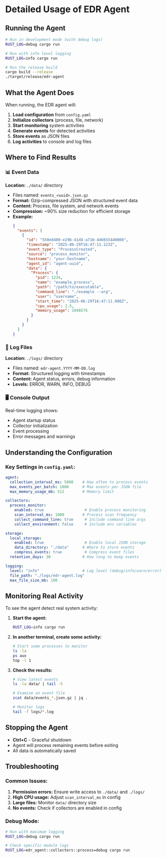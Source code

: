 # Detailed Usage of EDR Agent

## Running the Agent
```bash
# Run in development mode (with debug logs)
RUST_LOG=debug cargo run

# Run with info level logging
RUST_LOG=info cargo run

# Run the release build
cargo build --release
./target/release/edr-agent
```

## What the Agent Does
When running, the EDR agent will:
1. **Load configuration** from `config.yaml`
2. **Initialize collectors** (process, file, network)
3. **Start monitoring** system activities
4. **Generate events** for detected activities
5. **Store events** as JSON files
6. **Log activities** to console and log files

## Where to Find Results

### 📊 Event Data
**Location:** `./data/` directory
- Files named: `events_<uuid>.json.gz`
- **Format:** Gzip-compressed JSON with structured event data
- **Content:** Process, file system, and network events
- **Compression:** ~90% size reduction for efficient storage
- **Example:**
  ```json
  {
    "events": [
      {
        "id": "550e8400-e29b-41d4-a716-446655440000",
        "timestamp": "2025-06-29T16:47:11.123Z",
        "event_type": "ProcessCreated",
        "source": "process_monitor",
        "hostname": "your-hostname",
        "agent_id": "agent-uuid",
        "data": {
          "Process": {
            "pid": 1234,
            "name": "example_process",
            "path": "/path/to/executable",
            "command_line": "./example --arg",
            "user": "username",
            "start_time": "2025-06-29T16:47:11.000Z",
            "cpu_usage": 2.5,
            "memory_usage": 1048576
          }
        }
      }
    ]
  }
  ```

### 📝 Log Files
**Location:** `./logs/` directory
- Files named: `edr-agent.YYYY-MM-DD.log`
- **Format:** Structured logging with timestamps
- **Content:** Agent status, errors, debug information
- **Levels:** ERROR, WARN, INFO, DEBUG

### 🖥️ Console Output
Real-time logging shows:
- Agent startup status
- Collector initialization
- Event processing
- Error messages and warnings

## Understanding the Configuration

### Key Settings in `config.yaml`:
```yaml
agent:
  collection_interval_ms: 5000    # How often to process events
  max_events_per_batch: 1000      # Max events per JSON file
  max_memory_usage_mb: 512        # Memory limit

collectors:
  process_monitor:
    enabled: true                  # Enable process monitoring
    scan_interval_ms: 1000        # Process scan frequency
    collect_command_line: true     # Include command line args
    collect_environment: false     # Include env variables

storage:
  local_storage:
    enabled: true                  # Enable local JSON storage
    data_directory: "./data"      # Where to store events
    compress_events: true          # Compress event files
  retention_days: 30              # How long to keep events

logging:
  level: "info"                   # Log level (debug/info/warn/error)
  file_path: "./logs/edr-agent.log"
  max_file_size_mb: 100
```

## Monitoring Real Activity

To see the agent detect real system activity:

1. **Start the agent:**
   ```bash
   RUST_LOG=info cargo run
   ```

2. **In another terminal, create some activity:**
   ```bash
   # Start some processes to monitor
   ls -la
   ps aux
   top -l 1
   ```

3. **Check the results:**
   ```bash
   # View latest events
   ls -la data/ | tail -5
   
   # Examine an event file
   zcat data/events_*.json.gz | jq .
   
   # Monitor logs
   tail -f logs/*.log
   ```

## Stopping the Agent
- **Ctrl+C** - Graceful shutdown
- Agent will process remaining events before exiting
- All data is automatically saved

## Troubleshooting

### Common Issues:
1. **Permission errors:** Ensure write access to `./data/` and `./logs/`
2. **High CPU usage:** Adjust `scan_interval_ms` in config
3. **Large files:** Monitor `data/` directory size
4. **No events:** Check if collectors are enabled in config

### Debug Mode:
```bash
# Run with maximum logging
RUST_LOG=debug cargo run

# Check specific module logs
RUST_LOG=edr_agent::collectors::process=debug cargo run
```
